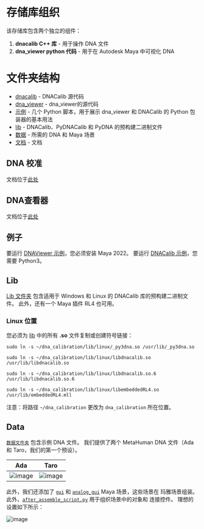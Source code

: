 # 存储库组织

该存储库包含两个独立的组件：
1. **dnacalib C++ 库** - 用于操作 DNA 文件
2. **dna_viewer python 代码** - 用于在 Autodesk Maya 中可视化 DNA

# 文件夹结构

- [dnacalib](/dnacalib) - DNACalib 源代码
- [dna_viewer](/dna_viewer) - dna_viewer的源代码
- [示例](/examples) - 几个 Python 脚本，用于展示 dna_viewer 和 DNACalib 的 Python 包装器的基本用法
- [lib](/lib) - DNACalib、PyDNACalib 和 PyDNA 的预构建二进制文件
- [数据](/数据) - 所需的 DNA 和 Maya 场景
- [文档](/docs) - 文档


## DNA 校准
文档位于[此处](dnacalib.md)

## DNA查看器
文档位于[此处](dna_viewer.md)

## 例子
要运行 [DNAViewer 示例](/docs/dna_viewer.md#examples)，您必须安装 Maya 2022。
要运行 [DNACalib 示例](/docs/dnacalib.md#python)，您需要 Python3。

## Lib

[Lib 文件夹](/lib) 包含适用于 Windows 和 Linux 的 DNACalib 库的预构建二进制文件。 此外，还有一个 Maya 插件 RL4 也可用。

### Linux 位置
您必须为 [lib](lib/linux) 中的所有 **.so** 文件复制或创建符号链接：

```shell
sudo ln -s ~/dna_calibration/lib/linux/_py3dna.so /usr/lib/_py3dna.so

sudo ln -s ~/dna_calibration/lib/linux/libdnacalib.so /usr/lib/libdnacalib.so

sudo ln -s ~/dna_calibration/lib/linux/libdnacalib.so.6 /usr/lib/libdnacalib.so.6

sudo ln -s ~/dna_calibration/lib/linux/libembeddedRL4.so /usr/lib/embeddedRL4.mll

```

注意：将路径 `~/dna_calibration` 更改为 `dna_calibration` 所在位置。

## Data

[`数据文件夹`](/data) 包含示例 DNA 文件。 我们提供了两个 MetaHuman DNA 文件（Ada 和 Taro，我们的第一个预设）。

| Ada | Taro |
|---|---|
|![image](img/metahuman_008.png)| ![image](img/metahuman_010.png) |

此外，我们还添加了 [`gui`](/data/gui.ma) 和 [`analog_gui`](/data/analog_gui.ma) Maya 场景，这些场景在
玛雅场景组装。
此外，[`after_assemble_script.py`](/data/after_assemble_script.py) 用于组织场景中的对象和
连接控件。 理想的设置如下所示：

![image](img/aas.png)
